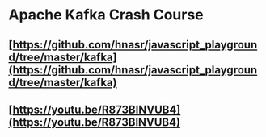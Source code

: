 

# Apache Kafka Crash Course  

## [https://github.com/hnasr/javascript_playground/tree/master/kafka](https://github.com/hnasr/javascript_playground/tree/master/kafka) 

## [https://youtu.be/R873BlNVUB4](https://youtu.be/R873BlNVUB4)


